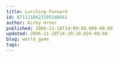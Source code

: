 ```yaml
---
title: Lurching Forward
id: 8711118623105248641
author: Kirby Urner
published: 2006-11-18T14:09:00.000-08:00
updated: 2006-11-18T14:10:10.024-08:00
blog: world_game
tags: 
---
```



